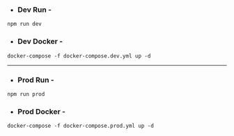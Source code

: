 - ### Dev Run -

```
npm run dev
```

- ### Dev Docker -

```
docker-compose -f docker-compose.dev.yml up -d
```

-------------------

- ### Prod Run -

```
npm run prod
```

- ### Prod Docker -

```
docker-compose -f docker-compose.prod.yml up -d
```
